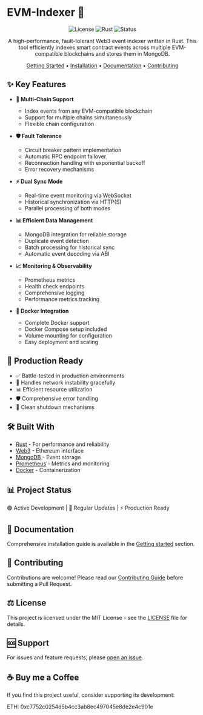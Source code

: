 # EVM-Indexer 🚀

<div align="center">

![License](https://img.shields.io/badge/license-MIT-blue.svg)
![Rust](https://img.shields.io/badge/rust-1.82+-orange.svg)
![Status](https://img.shields.io/badge/status-production_ready-green.svg)

A high-performance, fault-tolerant Web3 event indexer written in Rust. This tool efficiently indexes smart contract events across multiple EVM-compatible blockchains and stores them in MongoDB.

[Getting Started](docs/getting_started.md) •
[Installation](docs/installation/) •
[Documentation](docs/) •
[Contributing](CONTRIBUTING.md)

</div>

## ✨ Key Features

- **🔗 Multi-Chain Support**
  - Index events from any EVM-compatible blockchain
  - Support for multiple chains simultaneously
  - Flexible chain configuration

- **🛡️ Fault Tolerance**
  - Circuit breaker pattern implementation
  - Automatic RPC endpoint failover
  - Reconnection handling with exponential backoff
  - Error recovery mechanisms

- **⚡ Dual Sync Mode**
  - Real-time event monitoring via WebSocket
  - Historical synchronization via HTTP(S)
  - Parallel processing of both modes

- **📊 Efficient Data Management**
  - MongoDB integration for reliable storage
  - Duplicate event detection
  - Batch processing for historical sync
  - Automatic event decoding via ABI

- **📈 Monitoring & Observability**
  - Prometheus metrics
  - Health check endpoints
  - Comprehensive logging
  - Performance metrics tracking

- **🐳 Docker Integration**
  - Complete Docker support
  - Docker Compose setup included
  - Volume mounting for configuration
  - Easy deployment and scaling

## 🚀 Production Ready

- ✅ Battle-tested in production environments
- 🔄 Handles network instability gracefully
- 📊 Efficient resource utilization
- 🛡️ Comprehensive error handling
- 🎯 Clean shutdown mechanisms

## 🛠️ Built With

- [Rust](https://www.rust-lang.org/) - For performance and reliability
- [Web3](https://docs.rs/web3) - Ethereum interface
- [MongoDB](https://www.mongodb.com/) - Event storage
- [Prometheus](https://prometheus.io/) - Metrics and monitoring
- [Docker](https://www.docker.com/) - Containerization

## 📊 Project Status

🟢 Active Development | 🔄 Regular Updates | ⚡ Production Ready

## 📖 Documentation

Comprehensive installation guide is available in the [Getting started](./docs/getting_started.md) section.

## 🤝 Contributing

Contributions are welcome! Please read our [Contributing Guide](CONTRIBUTING.md) before submitting a Pull Request.

## ⚖️ License

This project is licensed under the MIT License - see the [LICENSE](LICENSE.md) file for details.

## 🆘 Support

For issues and feature requests, please [open an issue](https://github.com/mrzigha/evm-indexer/issues).

## ☕ Buy me a Coffee

If you find this project useful, consider supporting its development:

ETH: 0xc7752c0254d5b4cc3ab8ec497045e8de2e4c901e